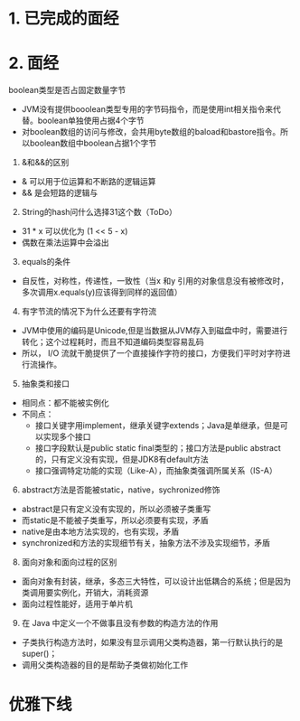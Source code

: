 # 1. 已完成的面经

# 2. 面经

boolean类型是否占固定数量字节

- JVM没有提供booolean类型专用的字节码指令，而是使用int相关指令来代替。boolean单独使用占据4个字节
- 对boolean数组的访问与修改，会共用byte数组的baload和bastore指令。所以boolean数组中boolean占据1个字节

1. &和&&的区别

- & 可以用于位运算和不断路的逻辑运算
- && 是会短路的逻辑与

2. String的hash问什么选择31这个数（ToDo）

- 31 * x 可以优化为 (1 << 5 - x)
- 偶数在乘法运算中会溢出

3. equals的条件

- 自反性，对称性，传递性，一致性（当x 和y 引用的对象信息没有被修改时，多次调用x.equals(y)应该得到同样的返回值）

4. 有字节流的情况下为什么还要有字符流

- JVM中使用的编码是Unicode,但是当数据从JVM存入到磁盘中时，需要进行转化；这个过程耗时，而且不知道编码类型容易乱码
- 所以， I/O 流就干脆提供了一个直接操作字符的接口，方便我们平时对字符进行流操作。

5. 抽象类和接口

- 相同点：都不能被实例化
- 不同点：
  - 接口关键字用implement，继承关键字extends；Java是单继承，但是可以实现多个接口
  - 接口字段默认是public static final类型的；接口方法是public abstract的，只有定义没有实现，但是JDK8有default方法
  - 接口强调特定功能的实现（Like-A），而抽象类强调所属关系（IS-A）

6. abstract方法是否能被static，native，sychronized修饰

- abstract是只有定义没有实现的，所以必须被子类重写
- 而static是不能被子类重写，所以必须要有实现，矛盾
- native是由本地方法实现的，也有实现，矛盾
- synchronized和方法的实现细节有关，抽象方法不涉及实现细节，矛盾

8. 面向对象和面向过程的区别

- 面向对象有封装，继承，多态三大特性，可以设计出低耦合的系统；但是因为类调用要实例化，开销大，消耗资源
- 面向过程性能好，适用于单片机

9. 在 Java 中定义⼀个不做事且没有参数的构造⽅法的作⽤

- 子类执行构造方法时，如果没有显示调用父类构造器，第一行默认执行的是super()；
- 调用父类构造器的目的是帮助子类做初始化工作

# 优雅下线

